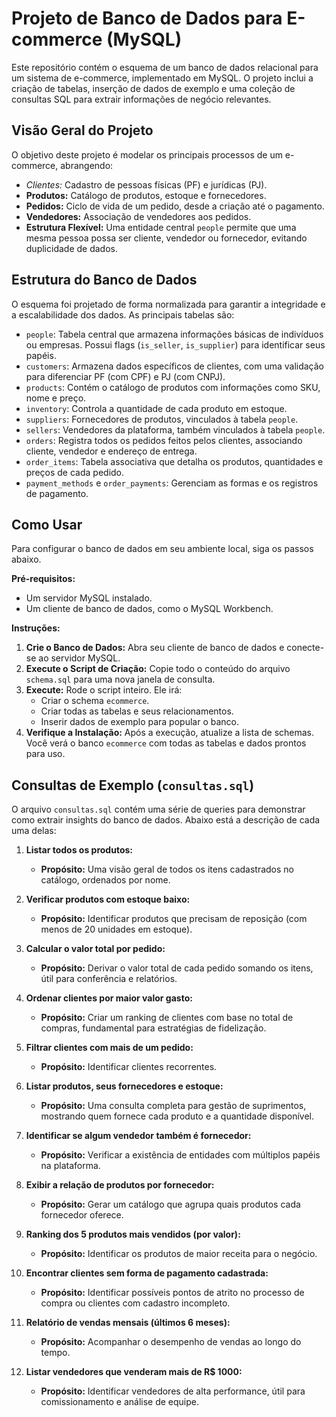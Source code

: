 # Projeto de Banco de Dados para E-commerce (MySQL)

Este repositório contém o esquema de um banco de dados relacional para um sistema de e-commerce, implementado em MySQL. O projeto inclui a criação de tabelas, inserção de dados de exemplo e uma coleção de consultas SQL para extrair informações de negócio relevantes.

## Visão Geral do Projeto

O objetivo deste projeto é modelar os principais processos de um e-commerce, abrangendo:
* *Clientes:* Cadastro de pessoas físicas (PF) e jurídicas (PJ).
* **Produtos:** Catálogo de produtos, estoque e fornecedores.
* **Pedidos:** Ciclo de vida de um pedido, desde a criação até o pagamento.
* **Vendedores:** Associação de vendedores aos pedidos.
* **Estrutura Flexível:** Uma entidade central `people` permite que uma mesma pessoa possa ser cliente, vendedor ou fornecedor, evitando duplicidade de dados.

## Estrutura do Banco de Dados

O esquema foi projetado de forma normalizada para garantir a integridade e a escalabilidade dos dados. As principais tabelas são:

* `people`: Tabela central que armazena informações básicas de indivíduos ou empresas. Possui flags (`is_seller`, `is_supplier`) para identificar seus papéis.
* `customers`: Armazena dados específicos de clientes, com uma validação para diferenciar PF (com CPF) e PJ (com CNPJ).
* `products`: Contém o catálogo de produtos com informações como SKU, nome e preço.
* `inventory`: Controla a quantidade de cada produto em estoque.
* `suppliers`: Fornecedores de produtos, vinculados à tabela `people`.
* `sellers`: Vendedores da plataforma, também vinculados à tabela `people`.
* `orders`: Registra todos os pedidos feitos pelos clientes, associando cliente, vendedor e endereço de entrega.
* `order_items`: Tabela associativa que detalha os produtos, quantidades e preços de cada pedido.
* `payment_methods` e `order_payments`: Gerenciam as formas e os registros de pagamento.


## Como Usar

Para configurar o banco de dados em seu ambiente local, siga os passos abaixo.

**Pré-requisitos:**
* Um servidor MySQL instalado.
* Um cliente de banco de dados, como o MySQL Workbench.

**Instruções:**
1.  **Crie o Banco de Dados:** Abra seu cliente de banco de dados e conecte-se ao servidor MySQL.
2.  **Execute o Script de Criação:** Copie todo o conteúdo do arquivo `schema.sql` para uma nova janela de consulta.
3.  **Execute:** Rode o script inteiro. Ele irá:
    * Criar o schema `ecommerce`.
    * Criar todas as tabelas e seus relacionamentos.
    * Inserir dados de exemplo para popular o banco.
4.  **Verifique a Instalação:** Após a execução, atualize a lista de schemas. Você verá o banco `ecommerce` com todas as tabelas e dados prontos para uso.

## Consultas de Exemplo (`consultas.sql`)

O arquivo `consultas.sql` contém uma série de queries para demonstrar como extrair insights do banco de dados. Abaixo está a descrição de cada uma delas:

1.  **Listar todos os produtos:**
    * **Propósito:** Uma visão geral de todos os itens cadastrados no catálogo, ordenados por nome.

2.  **Verificar produtos com estoque baixo:**
    * **Propósito:** Identificar produtos que precisam de reposição (com menos de 20 unidades em estoque).

3.  **Calcular o valor total por pedido:**
    * **Propósito:** Derivar o valor total de cada pedido somando os itens, útil para conferência e relatórios.

4.  **Ordenar clientes por maior valor gasto:**
    * **Propósito:** Criar um ranking de clientes com base no total de compras, fundamental para estratégias de fidelização.

5.  **Filtrar clientes com mais de um pedido:**
    * **Propósito:** Identificar clientes recorrentes.

6.  **Listar produtos, seus fornecedores e estoque:**
    * **Propósito:** Uma consulta completa para gestão de suprimentos, mostrando quem fornece cada produto e a quantidade disponível.

7.  **Identificar se algum vendedor também é fornecedor:**
    * **Propósito:** Verificar a existência de entidades com múltiplos papéis na plataforma.

8.  **Exibir a relação de produtos por fornecedor:**
    * **Propósito:** Gerar um catálogo que agrupa quais produtos cada fornecedor oferece.

9.  **Ranking dos 5 produtos mais vendidos (por valor):**
    * **Propósito:** Identificar os produtos de maior receita para o negócio.

10. **Encontrar clientes sem forma de pagamento cadastrada:**
    * **Propósito:** Identificar possíveis pontos de atrito no processo de compra ou clientes com cadastro incompleto.

11. **Relatório de vendas mensais (últimos 6 meses):**
    * **Propósito:** Acompanhar o desempenho de vendas ao longo do tempo.

12. **Listar vendedores que venderam mais de R$ 1000:**
    * **Propósito:** Identificar vendedores de alta performance, útil para comissionamento e análise de equipe.

